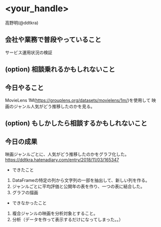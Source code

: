 # <your_handle>
高野明(@ddtkra)

## 会社や業務で普段やっていること
サービス運用状況の検証

## (option) 相談乗れるかもしれないこと

## 今日やること
MovieLens 1M(https://grouplens.org/datasets/movielens/1m/)を使用して
映画のジャンル人気がどう推移したのかを見る。

## (option) もしかしたら相談するかもしれないこと

## 今日の成果
映画ジャンルごとに、人気がどう推移したのかをグラフ化した。
https://ddtkra.hatenadiary.com/entry/2018/11/03/165347

- できたこと
 1. DataFrameの特定の列から文字列の一部を抽出して、新しい列を作る。
 2. ジャンルごとに平均評価と公開年の表を作り、一つの表に結合した。
 3. グラフの描画
 
 
- できなかったこと
 1. 複合ジャンルの映画を分析対象とすること。
 2. 分析（データを作って表示するだけになってしまった。。）
